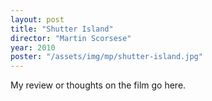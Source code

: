 ```yaml
---
layout: post
title: "Shutter Island"
director: "Martin Scorsese"
year: 2010
poster: "/assets/img/mp/shutter-island.jpg"
---
```


My review or thoughts on the film go here.
